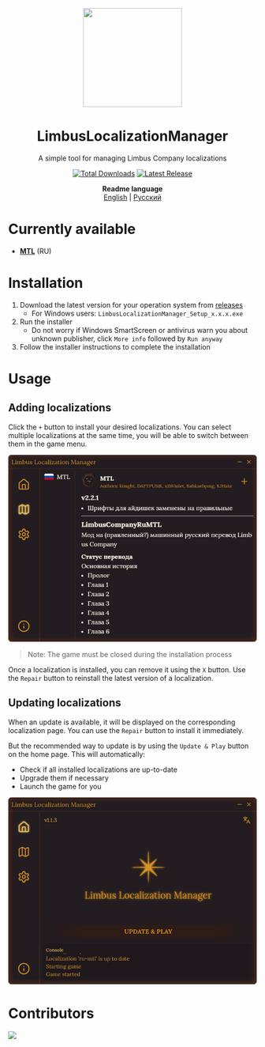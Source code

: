 <div align="center">
<a href="https://github.com/kimght/LimbusLocalizationInstaller">
   <img src="https://github.com/kimght/LimbusLocalizationInstaller/blob/main/public/logo_full.png"
      width="200"
      height="200"/>
</a>
   
# LimbusLocalizationManager
A simple tool for managing Limbus Company localizations

[![Total Downloads](https://img.shields.io/github/downloads/kimght/LimbusLocalizationInstaller/total?style=flat-square&label=Total%20Downloads&color=%23707489)](../../releases)
[![Latest Release](https://img.shields.io/github/v/release/kimght/LimbusLocalizationInstaller?style=flat-square&label=Latest%20Release&labelColor=%23707489&color=%23484f58)](../../releases/latest)

**Readme language**<br>
[English](./README.md) | [Русский](./docs/README.ru.md)
</div>

# Currently available
- [**MTL**](https://github.com/kimght/LimbusCompanyRuMTL) (RU)

# Installation
1. Download the latest version for your operation system from [releases](https://github.com/kimght/LimbusLocalizationManager/releases)
   - For Windows users: `LimbusLocalizationManager_Setup_x.x.x.exe`
2. Run the installer
   - Do not worry if Windows SmartScreen or antivirus warn you about unknown publisher, click `More info` followed by `Run anyway`
3. Follow the installer instructions to complete the installation

# Usage
## Adding localizations
Click the `+` button to install your desired localizations. You can select multiple localizations at the same time, you will be able to switch between them in the game menu.

![Localizations Menu](./docs/img/localization_en.png)
> Note: The game must be closed during the installation process

Once a localization is installed, you can remove it using the `X` button. Use the `Repair` button to reinstall the latest version of a localization.

## Updating localizations
When an update is available, it will be displayed on the corresponding localization page. You can use the `Repair` button to install it immediately.

But the recommended way to update is by using the `Update & Play` button on the home page. This will automatically:
- Check if all installed localizations are up-to-date
- Upgrade them if necessary
- Launch the game for you

![Update and Play](./docs/img/update_and_play_en.png)

# Contributors
<a href="https://github.com/kimght/LimbusLocalizationManager/graphs/contributors">
  <img src="https://contrib.rocks/image?repo=kimght/LimbusLocalizationManager" />
</a>
